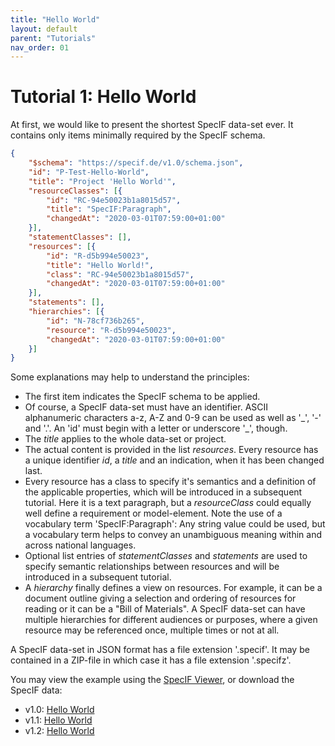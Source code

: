 ```yaml
---
title: "Hello World"
layout: default
parent: "Tutorials"
nav_order: 01
---
```


# Tutorial 1: Hello World

At first, we would like to present the shortest SpecIF data-set ever. It contains only items minimally required by the SpecIF schema.

```json
{
    "$schema": "https://specif.de/v1.0/schema.json",
    "id": "P-Test-Hello-World",
    "title": "Project 'Hello World'",
    "resourceClasses": [{
        "id": "RC-94e50023b1a8015d57",
        "title": "SpecIF:Paragraph",
        "changedAt": "2020-03-01T07:59:00+01:00"
    }],
    "statementClasses": [],
    "resources": [{
        "id": "R-d5b994e50023",
        "title": "Hello World!",
        "class": "RC-94e50023b1a8015d57",
        "changedAt": "2020-03-01T07:59:00+01:00"
    }],
    "statements": [],
    "hierarchies": [{
        "id": "N-78cf736b265",
        "resource": "R-d5b994e50023",
        "changedAt": "2020-03-01T07:59:00+01:00"
    }]
}
```

Some explanations may help to understand the principles:
- The first item indicates the SpecIF schema to be applied.
- Of course, a SpecIF data-set must have an identifier. ASCII alphanumeric characters a-z, A-Z and 0-9 can be used as well as \'\_\', \'-\' and \'.\'. An \'id\' must begin with a letter or underscore \'\_\', though.
- The *title* applies to the whole data-set or project.
- The actual content is provided in the list *resources*. Every resource has a unique identifier *id*, a *title* and an indication, when it has been changed last.
- Every resource has a class to specify it's semantics and a definition of the applicable properties, which will be introduced in a subsequent tutorial. Here it is a text paragraph, but a *resourceClass* could equally well define a requirement or model-element. Note the use of a vocabulary term \'SpecIF:Paragraph\': Any string value could be used, but a vocabulary term helps to convey an unambiguous meaning within and across national languages.
- Optional list entries of *statementClasses* and *statements* are used to specify semantic relationships between resources and will be introduced in a subsequent tutorial.
- A *hierarchy* finally defines a view on resources. For example, it can be a document outline giving a selection and ordering of resources for reading or it can be a \"Bill of Materials\". A SpecIF data-set can have multiple hierarchies for different audiences or purposes, where a given resource may be referenced once, multiple times or not at all.

A SpecIF data-set in JSON format has a file extension \'.specif\'. It may be contained in a ZIP-file in which case it has a file extension \'.specifz\'.

You may view the example using the <a href="https://specif.de/apps/view.html#import=https://specif.de/examples/v1.1/01_Hello-World.specif" target="_blank">SpecIF Viewer</a>, or download the SpecIF data:
- v1.0: [Hello World](https://specif.de/examples/v1.0/01_Hello-World.specif)
- v1.1: [Hello World](https://specif.de/examples/v1.1/01_Hello-World.specif)
- v1.2: [Hello World](https://specif.de/examples/v1.2/01_Hello-World.specif)
